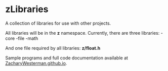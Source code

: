 # zLibraries

A collection of libraries for use with other projects.

All libraries will be in the **z** namespace.
Currently, there are three libraries:
	-core
	-file
	-math

And one file required by all libraries: **z/float.h**


Sample programs and full code documentation available at [ZacharyWesterman.github.io](https://ZacharyWesterman.github.io).
